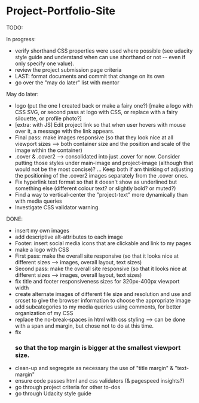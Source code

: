 # Project-Portfolio-Site

TODO:

In progress:
- verify shorthand CSS properties were used where possible (see udacity style guide and understand when can use shorthand or not -- even if only specify one value).
- review the project submission page criteria
- LAST: format documents and commit that change on its own
- go over the "may do later" list with mentor

May do later:
- logo (put the one I created back or make a fairy one?) [make a logo with CSS SVG, or second pass at logo with CSS, or replace with a fairy silouette, or profile photo?]
- [extra: with JS] Edit project link so that when user hovers with mouse over it, a message with the link appears.
- Final pass: make images responsive (so that they look nice at all viewport sizes --> both container size and the position and scale of the image within the container)
- .cover & .cover2 --> consolidated into just .cover for now. Consider putting those styles under main-image and project-image (although that would not be the most concise)? ... Keep both if am thinking of adjusting the positioning of the .cover2 images separately from the .cover ones.
- Fix hyperlink text format so that it doesn't show as underlined but something else (different colour text? or slightly bold? or muted?)
- Find a way to vertical-center the "project-text" more dynamically than with media queries
- Investigate CSS validator warning.


DONE:

- insert my own images
- add descriptive alt-attributes to each image
- Footer: insert social media icons that are clickable and link to my pages
- make a logo with CSS
- First pass: make the overall site responsive (so that it looks nice at different sizes --> images, overall layout, text sizes)
- Second pass: make the overall site responsive (so that it looks nice at different sizes --> images, overall layout, text sizes)
- fix title and footer responsiveness sizes for 320px-400px viewport width
- create alternate images of different file size and resolution and use <picture> and srcset to give the browser information to choose the appropriate image
- add subcategories to my media queries using comments, for better organization of my CSS
- replace the no-break-spaces in html with css styling --> can be done with a span and margin, but chose not to do at this time.
- fix <h3 class="project-title"> so that the top margin is bigger at the smallest viewport size.
- clean-up and segregate as necessary the use of "title margin" & "text-margin"
- ensure code passes html and css validators (& pagespeed insights?)
- go through project criteria for other to-dos
- go through Udacity style guide

